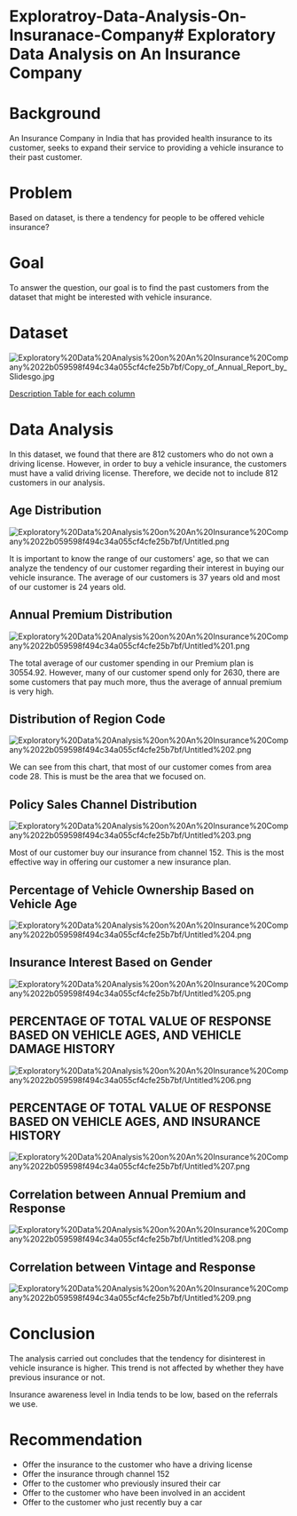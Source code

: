 # Exploratroy-Data-Analysis-On-Insuranace-Company# Exploratory Data Analysis on An Insurance Company

# Background

An Insurance Company in India that has provided health insurance to its customer, seeks to expand their service to providing a vehicle insurance to their past customer.

# Problem

Based on dataset, is there a tendency for people to be offered vehicle insurance?

# Goal

To answer the question, our goal is to find the past customers from the dataset that might be interested with vehicle insurance.

# Dataset

![Exploratory%20Data%20Analysis%20on%20An%20Insurance%20Company%2022b059598f494c34a055cf4cfe25b7bf/Copy_of_Annual_Report_by_Slidesgo.jpg](Exploratory%20Data%20Analysis%20on%20An%20Insurance%20Company%2022b059598f494c34a055cf4cfe25b7bf/Copy_of_Annual_Report_by_Slidesgo.jpg)

[Description Table for each column](https://www.notion.so/d594060a9ac449c581e560cba66a32a5)

# Data Analysis

In this dataset, we found that there are 812 customers who do not own a driving license. However, in order to buy a vehicle insurance, the customers must have a valid driving license. Therefore, we decide not to include 812 customers in our analysis.

## Age Distribution

![Exploratory%20Data%20Analysis%20on%20An%20Insurance%20Company%2022b059598f494c34a055cf4cfe25b7bf/Untitled.png](Exploratory%20Data%20Analysis%20on%20An%20Insurance%20Company%2022b059598f494c34a055cf4cfe25b7bf/Untitled.png)

It is important to know the range of our customers' age, so that we can analyze the tendency of our customer regarding their interest in buying our vehicle insurance. The average of our customers is 37 years old and most of our customer is 24 years old. 

## Annual Premium Distribution

![Exploratory%20Data%20Analysis%20on%20An%20Insurance%20Company%2022b059598f494c34a055cf4cfe25b7bf/Untitled%201.png](Exploratory%20Data%20Analysis%20on%20An%20Insurance%20Company%2022b059598f494c34a055cf4cfe25b7bf/Untitled%201.png)

The total average of our customer spending in our Premium plan is 30554.92. However, many of our customer spend only for 2630, there are some customers that pay much more, thus the average of annual premium is very high. 

## Distribution of Region Code

![Exploratory%20Data%20Analysis%20on%20An%20Insurance%20Company%2022b059598f494c34a055cf4cfe25b7bf/Untitled%202.png](Exploratory%20Data%20Analysis%20on%20An%20Insurance%20Company%2022b059598f494c34a055cf4cfe25b7bf/Untitled%202.png)

We can see from this chart, that most of our customer comes from area code 28. This is must be the area that we focused on.

## Policy Sales Channel Distribution

![Exploratory%20Data%20Analysis%20on%20An%20Insurance%20Company%2022b059598f494c34a055cf4cfe25b7bf/Untitled%203.png](Exploratory%20Data%20Analysis%20on%20An%20Insurance%20Company%2022b059598f494c34a055cf4cfe25b7bf/Untitled%203.png)

Most of our customer buy our insurance from channel 152. This is the most effective way in offering our customer a new insurance plan.

## Percentage of Vehicle Ownership Based on Vehicle Age

![Exploratory%20Data%20Analysis%20on%20An%20Insurance%20Company%2022b059598f494c34a055cf4cfe25b7bf/Untitled%204.png](Exploratory%20Data%20Analysis%20on%20An%20Insurance%20Company%2022b059598f494c34a055cf4cfe25b7bf/Untitled%204.png)

## Insurance Interest Based on Gender

![Exploratory%20Data%20Analysis%20on%20An%20Insurance%20Company%2022b059598f494c34a055cf4cfe25b7bf/Untitled%205.png](Exploratory%20Data%20Analysis%20on%20An%20Insurance%20Company%2022b059598f494c34a055cf4cfe25b7bf/Untitled%205.png)

## PERCENTAGE OF TOTAL VALUE OF RESPONSE BASED ON VEHICLE AGES, AND VEHICLE DAMAGE HISTORY

![Exploratory%20Data%20Analysis%20on%20An%20Insurance%20Company%2022b059598f494c34a055cf4cfe25b7bf/Untitled%206.png](Exploratory%20Data%20Analysis%20on%20An%20Insurance%20Company%2022b059598f494c34a055cf4cfe25b7bf/Untitled%206.png)

## PERCENTAGE OF TOTAL VALUE OF RESPONSE BASED ON VEHICLE AGES, AND INSURANCE HISTORY

![Exploratory%20Data%20Analysis%20on%20An%20Insurance%20Company%2022b059598f494c34a055cf4cfe25b7bf/Untitled%207.png](Exploratory%20Data%20Analysis%20on%20An%20Insurance%20Company%2022b059598f494c34a055cf4cfe25b7bf/Untitled%207.png)

## Correlation between Annual Premium and Response

![Exploratory%20Data%20Analysis%20on%20An%20Insurance%20Company%2022b059598f494c34a055cf4cfe25b7bf/Untitled%208.png](Exploratory%20Data%20Analysis%20on%20An%20Insurance%20Company%2022b059598f494c34a055cf4cfe25b7bf/Untitled%208.png)

## Correlation between Vintage and Response

![Exploratory%20Data%20Analysis%20on%20An%20Insurance%20Company%2022b059598f494c34a055cf4cfe25b7bf/Untitled%209.png](Exploratory%20Data%20Analysis%20on%20An%20Insurance%20Company%2022b059598f494c34a055cf4cfe25b7bf/Untitled%209.png)

# Conclusion

The analysis carried out concludes that the tendency for disinterest in vehicle insurance is higher. This trend is not affected by whether they have previous insurance or not.

Insurance awareness level in India tends to be low, based on the referrals we use.

# Recommendation

- Offer the insurance to the customer who have a driving license
- Offer the insurance through channel 152
- Offer to the customer who previously insured their car
- Offer to the customer who have been involved in an accident
- Offer to the customer who just recently buy a car

